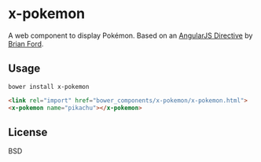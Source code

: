 # x-pokemon

A web component to display Pokémon. Based on an [AngularJS
Directive](http://plnkr.co/edit/xfRpUhIjGTC7g4Pi75kj?p=preview) by [Brian
Ford](https://github.com/btford).

## Usage

`bower install x-pokemon`

```html
<link rel="import" href="bower_components/x-pokemon/x-pokemon.html">
<x-pokemon name="pikachu"></x-pokemon>
```

## License

BSD
